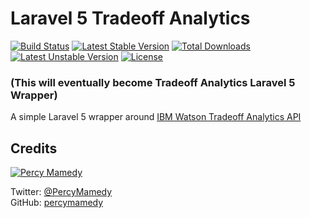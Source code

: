 # Laravel 5 Tradeoff Analytics

[![Build Status](https://travis-ci.org/findbrok/laravel-tradeoff-analytics.svg?branch=master)](https://travis-ci.org/findbrok/laravel-tradeoff-analytics)
[![Latest Stable Version](https://poser.pugx.org/findbrok/laravel-tradeoff-analytics/v/stable)](https://packagist.org/packages/findbrok/laravel-tradeoff-analytics) 
[![Total Downloads](https://poser.pugx.org/findbrok/laravel-tradeoff-analytics/downloads)](https://packagist.org/packages/findbrok/laravel-tradeoff-analytics) 
[![Latest Unstable Version](https://poser.pugx.org/findbrok/laravel-tradeoff-analytics/v/unstable)](https://packagist.org/packages/findbrok/laravel-tradeoff-analytics) 
[![License](https://poser.pugx.org/findbrok/laravel-tradeoff-analytics/license)](https://packagist.org/packages/findbrok/laravel-tradeoff-analytics)

### (This will eventually become Tradeoff Analytics Laravel 5 Wrapper)

A simple Laravel 5 wrapper around [IBM Watson Tradeoff Analytics API](http://www.ibm.com/smarterplanet/us/en/ibmwatson/developercloud/tradeoff-analytics.html)

## Credits

[![Percy Mamedy](https://img.shields.io/badge/Author-Percy%20Mamedy-orange.svg)](https://twitter.com/PercyMamedy)

Twitter: [@PercyMamedy](https://twitter.com/PercyMamedy)
<br/>
GitHub: [percymamedy](https://github.com/percymamedy)
